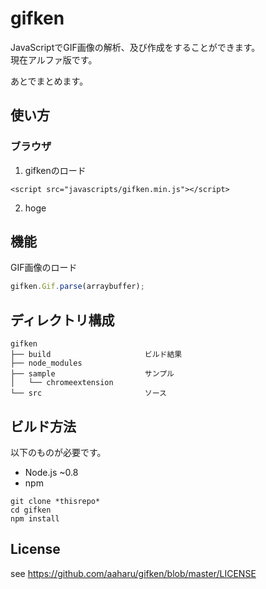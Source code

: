 gifken
======

JavaScriptでGIF画像の解析、及び作成をすることができます。  
現在アルファ版です。

あとでまとめます。

使い方
------

### ブラウザ

1. gifkenのロード  
```
<script src="javascripts/gifken.min.js"></script>
```
2. hoge

機能
------

GIF画像のロード
```javascript
gifken.Gif.parse(arraybuffer);
```

ディレクトリ構成
------

```
gifken
├── build                     ビルド結果
├── node_modules
├── sample                    サンプル
│   └── chromeextension
└── src                       ソース
```

ビルド方法
------

以下のものが必要です。
* Node.js ~0.8
* npm

```
git clone *thisrepo*
cd gifken
npm install

```

License
------

see https://github.com/aaharu/gifken/blob/master/LICENSE
